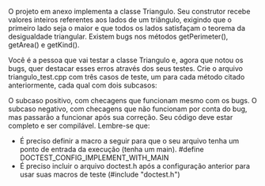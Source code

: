 O projeto em anexo implementa a classe Triangulo. Seu construtor recebe valores inteiros referentes aos lados de um triângulo, exigindo que o primeiro lado seja o maior e que todos os lados satisfaçam o teorema da desigualdade triangular. Existem bugs nos métodos getPerimeter(), getArea() e getKind().

Você é a pessoa que vai testar a classe Triangulo e, agora que notou os bugs, quer destacar esses erros através dos seus testes. Crie o arquivo triangulo_test.cpp com três casos de teste, um para cada método citado anteriormente, cada qual com dois subcasos:

O subcaso positivo, com checagens que funcionam mesmo com os bugs.
O subcaso negativo, com checagens que não funcionam por conta do bug, mas passarão a funcionar após sua correção.
Seu código deve estar completo e ser compilável. Lembre-se que:
- É preciso definir a macro a seguir para que o seu arquivo tenha um ponto de entrada da execução (tenha um main).
#define DOCTEST_CONFIG_IMPLEMENT_WITH_MAIN
- É preciso incluir o arquivo doctest.h após a configuração anterior para usar suas macros de teste (#include "doctest.h")